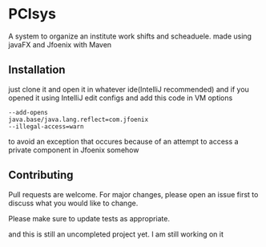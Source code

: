 # PCIsys

A system to organize an institute work shifts and scheaduele.
made using javaFX and Jfoenix with Maven

## Installation

just clone it and open it in whatever ide(IntelliJ recommended)
and if you opened it using IntelliJ edit configs and add this code in VM options

```
--add-opens
java.base/java.lang.reflect=com.jfoenix
--illegal-access=warn
```
to avoid an exception that occures because of an attempt to access a private component in Jfoenix somehow


## Contributing

Pull requests are welcome. For major changes, please open an issue first to discuss what you would like to change.

Please make sure to update tests as appropriate.

and this is still an uncompleted project yet. I am still working on it
